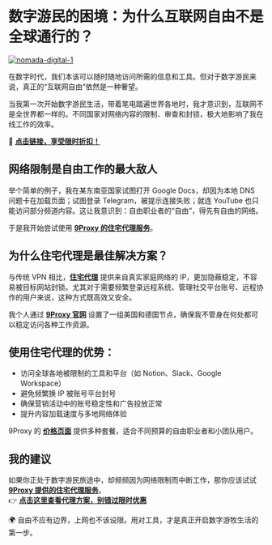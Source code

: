 # 数字游民的困境：为什么互联网自由不是全球通行的？

<a href='https://postimages.org/' target='_blank'><img src='https://i.postimg.cc/PfbjbYjx/nomada-digital-1.jpg' border='0' alt='nomada-digital-1'/></a>

在数字时代，我们本该可以随时随地访问所需的信息和工具。但对于数字游民来说，真正的“互联网自由”依然是一种奢望。

当我第一次开始数字游民生活，带着笔电踏遍世界各地时，我才意识到，互联网不是全世界都一样的。不同国家对网络内容的限制、审查和封锁，极大地影响了我在线工作的效率。

🌱 [**点击链接，享受限时折扣！**](https://the9proxy.short.gy/github-pricing-lucas888)

## 网络限制是自由工作的最大敌人

举个简单的例子，我在某东南亚国家试图打开 Google Docs，却因为本地 DNS 问题卡在加载页面；试图登录 Telegram，被提示连接失败；就连 YouTube 也只能访问部分频道内容。这让我意识到：自由职业者的“自由”，得先有自由的网络。

于是我开始尝试使用 [**9Proxy 的住宅代理服务**](https://the9proxy.short.gy/github-homepage-lucas888)。

## 为什么住宅代理是最佳解决方案？

与传统 VPN 相比，[**住宅代理**](https://the9proxy.short.gy/github-homepage-lucas888) 提供来自真实家庭网络的 IP，更加隐蔽稳定，不容易被目标网站封锁。尤其对于需要频繁登录远程系统、管理社交平台账号、远程协作的用户来说，这种方式既高效又安全。

我个人通过 [**9Proxy 官网**](https://the9proxy.short.gy/github-homepage-lucas888) 设置了一组美国和德国节点，确保我不管身在何处都可以稳定访问各种工作资源。

## 使用住宅代理的优势：

- 访问全球各地被限制的工具和平台（如 Notion、Slack、Google Workspace）
- 避免频繁换 IP 被账号平台封号
- 确保营销活动中的账号稳定性和广告投放正常
- 提升内容加载速度与多地网络体验

9Proxy 的 [**价格页面**](https://the9proxy.short.gy/github-pricing-lucas888) 提供多种套餐，适合不同预算的自由职业者和小团队用户。

## 我的建议

如果你正处于数字游民旅途中，却频频因为网络限制而中断工作，那你应该试试 [**9Proxy 提供的住宅代理服务**](https://the9proxy.short.gy/github-homepage-lucas888)。  
👉 [**点击这里查看代理方案，别错过限时优惠**](https://the9proxy.short.gy/github-pricing-lucas888)

🌍 自由不应有边界，上网也不该设限。用对工具，才是真正开启数字游牧生活的第一步。
